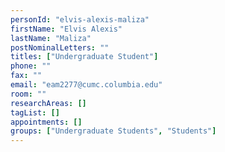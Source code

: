 ```yaml
---
personId: "elvis-alexis-maliza"
firstName: "Elvis Alexis"
lastName: "Maliza"
postNominalLetters: ""
titles: ["Undergraduate Student"]
phone: ""
fax: ""
email: "eam2277@cumc.columbia.edu"
room: ""
researchAreas: []
tagList: []
appointments: []
groups: ["Undergraduate Students", "Students"]
---
```

